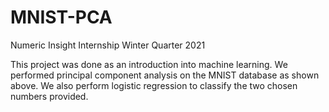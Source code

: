 # MNIST-PCA
Numeric Insight Internship Winter Quarter 2021

This project was done as an introduction into machine learning. We performed principal component analysis on the MNIST database as shown above. We also perform logistic regression to classify the two chosen numbers provided.
